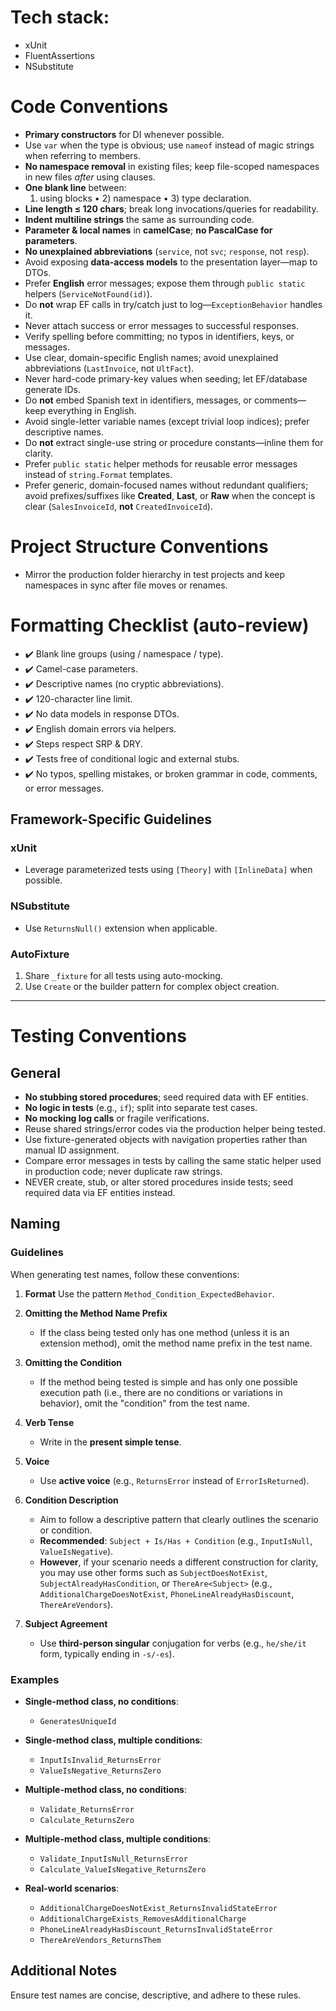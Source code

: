 # Tech stack:
- xUnit
- FluentAssertions
- NSubstitute

# Code Conventions
- **Primary constructors** for DI whenever possible.
- Use `var` when the type is obvious; use `nameof` instead of magic strings when referring to members.
- **No namespace removal** in existing files; keep file-scoped namespaces in new files _after_ using clauses.
- **One blank line** between:  
  1) using blocks • 2) namespace • 3) type declaration.
- **Line length ≤ 120 chars**; break long invocations/queries for readability.
- **Indent multiline strings** the same as surrounding code.
- **Parameter & local names** in **camelCase**; **no PascalCase for parameters**.
- **No unexplained abbreviations** (`service`, not `svc`; `response`, not `resp`).
- Avoid exposing **data-access models** to the presentation layer—map to DTOs.
- Prefer **English** error messages; expose them through `public static` helpers (`ServiceNotFound(id)`).
- Do **not** wrap EF calls in try/catch just to log—`ExceptionBehavior` handles it.
- Never attach success or error messages to successful responses.
- Verify spelling before committing; no typos in identifiers, keys, or messages.
- Use clear, domain-specific English names; avoid unexplained abbreviations (`LastInvoice`, not `UltFact`).
- Never hard-code primary-key values when seeding; let EF/database generate IDs.
- Do **not** embed Spanish text in identifiers, messages, or comments—keep everything in English.
- Avoid single-letter variable names (except trivial loop indices); prefer descriptive names.
- Do **not** extract single-use string or procedure constants—inline them for clarity.
- Prefer `public static` helper methods for reusable error messages instead of `string.Format` templates.
- Prefer generic, domain-focused names without redundant qualifiers; avoid prefixes/suffixes like **Created**, **Last**, or **Raw** when the concept is clear (`SalesInvoiceId`, **not** `CreatedInvoiceId`).

# Project Structure Conventions
- Mirror the production folder hierarchy in test projects and keep namespaces in sync after file moves or renames.

# Formatting Checklist (auto-review)
- ✔️ Blank line groups (using / namespace / type).
- ✔️ Camel-case parameters.
- ✔️ Descriptive names (no cryptic abbreviations).
- ✔️ 120-character line limit.
- ✔️ No data models in response DTOs.
- ✔️ English domain errors via helpers.
- ✔️ Steps respect SRP & DRY.
- ✔️ Tests free of conditional logic and external stubs.
- ✔️ No typos, spelling mistakes, or broken grammar in code, comments, or error messages.

## Framework-Specific Guidelines

### xUnit
- Leverage parameterized tests using `[Theory]` with `[InlineData]` when possible.

### NSubstitute
- Use `ReturnsNull()` extension when applicable.

### AutoFixture
1. Share `_fixture` for all tests using auto-mocking.
2. Use `Create` or the builder pattern for complex object creation.

---

# Testing Conventions

## General
- **No stubbing stored procedures**; seed required data with EF entities.
- **No logic in tests** (e.g., `if`); split into separate test cases.
- **No mocking log calls** or fragile verifications.
- Reuse shared strings/error codes via the production helper being tested.
- Use fixture-generated objects with navigation properties rather than manual ID assignment.
- Compare error messages in tests by calling the same static helper used in production code; never duplicate raw strings.
- NEVER create, stub, or alter stored procedures inside tests; seed required data via EF entities instead.

## Naming

### Guidelines

When generating test names, follow these conventions:

1. **Format**
   Use the pattern `Method_Condition_ExpectedBehavior`.

2. **Omitting the Method Name Prefix**
   - If the class being tested only has one method (unless it is an extension method), omit the method name prefix in the test name.

3. **Omitting the Condition**
   - If the method being tested is simple and has only one possible execution path (i.e., there are no conditions or variations in behavior), omit the "condition" from the test name.

4. **Verb Tense**
	- Write in the **present simple tense**.

5. **Voice**
   - Use **active voice** (e.g., `ReturnsError` instead of `ErrorIsReturned`).

6. **Condition Description**
   - Aim to follow a descriptive pattern that clearly outlines the scenario or condition.
   - **Recommended**: `Subject + Is/Has + Condition` (e.g., `InputIsNull`, `ValueIsNegative`).
   - **However**, if your scenario needs a different construction for clarity, you may use other forms such as `SubjectDoesNotExist`, `SubjectAlreadyHasCondition`, or `ThereAre<Subject>` (e.g., `AdditionalChargeDoesNotExist`, `PhoneLineAlreadyHasDiscount`, `ThereAreVendors`).

7. **Subject Agreement**
   - Use **third-person singular** conjugation for verbs (e.g., `he/she/it` form, typically ending in `-s/-es`).

### Examples

- **Single-method class, no conditions**:
  - `GeneratesUniqueId`

- **Single-method class, multiple conditions**:
  - `InputIsInvalid_ReturnsError`
  - `ValueIsNegative_ReturnsZero`

- **Multiple-method class, no conditions**:
  - `Validate_ReturnsError`
  - `Calculate_ReturnsZero`

- **Multiple-method class, multiple conditions**:
  - `Validate_InputIsNull_ReturnsError`
  - `Calculate_ValueIsNegative_ReturnsZero`

- **Real-world scenarios**:
  - `AdditionalChargeDoesNotExist_ReturnsInvalidStateError`
  - `AdditionalChargeExists_RemovesAdditionalCharge`
  - `PhoneLineAlreadyHasDiscount_ReturnsInvalidStateError`
  - `ThereAreVendors_ReturnsThem`

## Additional Notes
Ensure test names are concise, descriptive, and adhere to these rules.
